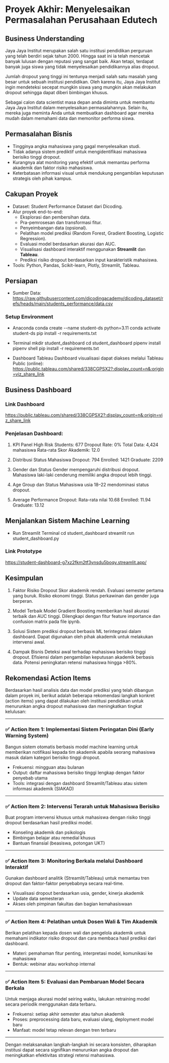 # Proyek Akhir: Menyelesaikan Permasalahan Perusahaan Edutech

## Business Understanding
Jaya Jaya Institut merupakan salah satu institusi pendidikan perguruan yang telah berdiri sejak tahun 2000. Hingga saat ini ia telah mencetak banyak lulusan dengan reputasi yang sangat baik. Akan tetapi, terdapat banyak juga siswa yang tidak menyelesaikan pendidikannya alias dropout.

Jumlah dropout yang tinggi ini tentunya menjadi salah satu masalah yang besar untuk sebuah institusi pendidikan. Oleh karena itu, Jaya Jaya Institut ingin mendeteksi secepat mungkin siswa yang mungkin akan melakukan dropout sehingga dapat diberi bimbingan khusus.

Sebagai calon data scientist masa depan anda diminta untuk membantu Jaya Jaya Institut dalam menyelesaikan permasalahannya. Selain itu, mereka juga meminta Anda untuk membuatkan dashboard agar mereka mudah dalam memahami data dan memonitor performa siswa. 


## Permasalahan Bisnis
- Tingginya angka mahasiswa yang gagal menyelesaikan studi.
- Tidak adanya sistem prediktif untuk mengidentifikasi mahasiswa berisiko tinggi dropout.
- Kurangnya alat monitoring yang efektif untuk memantau performa akademik dan faktor risiko mahasiswa.
- Keterbatasan informasi visual untuk mendukung pengambilan keputusan strategis oleh pihak kampus.


## Cakupan Proyek
- Dataset: Student Performance Dataset dari Dicoding.
- Alur proyek end-to-end:
  - Eksplorasi dan pembersihan data.
  - Pra-pemrosesan dan transformasi fitur.
  - Penyeimbangan data (opsional).
  - Pelatihan model prediksi (Random Forest, Gradient Boosting, Logistic Regression).
  - Evaluasi model berdasarkan akurasi dan AUC.
  - Visualisasi dashboard interaktif menggunakan **Streamlit** dan **Tableau**.
  - Prediksi risiko dropout berdasarkan input karakteristik mahasiswa.
- Tools: Python, Pandas, Scikit-learn, Plotly, Streamlit, Tableau.

## Persiapan
- Sumber Data: https://raw.githubusercontent.com/dicodingacademy/dicoding_dataset/refs/heads/main/students_performance/data.csv
### Setup Environment 
- Anaconda
conda create --name student-ds python=3.11
conda activate student-ds
pip install -r requirements.txt

- Terminal
mkdir student_dashboard
cd student_dashboard
pipenv install
pipenv shell
pip install -r requirements.txt

- Dashboard Tableau
Dashboard visualisasi dapat diakses melalui Tableau Public (online): https://public.tableau.com/shared/338CGPSX2?:display_count=n&:origin=viz_share_link


## Business Dashboard
### Link Dashboard
https://public.tableau.com/shared/338CGPSX2?:display_count=n&:origin=viz_share_link

### Penjelasan Dashboard:
1. KPI Panel
  High Risk Students: 677
  Dropout Rate: 0%
  Total Data: 4,424 mahasiswa
  Rata-rata Skor Akademik: 12.0

2. Distribusi Status Mahasiswa
  Dropout: 794
  Enrolled: 1421
  Graduate: 2209

3. Gender dan Status
  Gender mempengaruhi distribusi dropout.
  Mahasiswa laki-laki cenderung memiliki angka dropout lebih tinggi.

4. Age Group dan Status
  Mahasiswa usia 18–22 mendominasi status dropout.

5. Average Performance
  Dropout: Rata-rata nilai 10.68
  Enrolled: 11.94
  Graduate: 13.12

## Menjalankan Sistem Machine Learning
- Run Streamlit Terminal
cd student_dashboard
streamlit run student_dashboard.py

### Link Prototype
https://student-dashboard-g7xz2fkm2tf3ynsdu5boqy.streamlit.app/

## Kesimpulan
1. Faktor Risiko Dropout
  Skor akademik rendah.
  Evaluasi semester pertama yang buruk.
  Risiko ekonomi tinggi.
  Status perkawinan dan gender juga berperan.

2. Model Terbaik
  Model Gradient Boosting memberikan hasil akurasi terbaik dan AUC tinggi.
  Dilengkapi dengan fitur feature importance dan confusion matrix pada file ipynb.

3. Solusi 
  Sistem prediksi dropout berbasis ML terintegrasi dalam dashboard.
  Dapat digunakan oleh pihak akademik untuk melakukan intervensi awal.

4. Dampak Bisnis
  Deteksi awal terhadap mahasiswa berisiko tinggi dropout.
  Efisiensi dalam pengambilan keputusan akademik berbasis data.
  Potensi peningkatan retensi mahasiswa hingga >80%.

  ## Rekomendasi Action Items
  Berdasarkan hasil analisis data dan model prediksi yang telah dibangun dalam proyek ini, berikut adalah beberapa rekomendasi langkah konkret (action items) yang dapat dilakukan oleh institusi pendidikan untuk menurunkan angka dropout mahasiswa dan meningkatkan tingkat kelulusan:

---

### ✅ Action Item 1: Implementasi Sistem Peringatan Dini (Early Warning System)
Bangun sistem otomatis berbasis model machine learning untuk memberikan notifikasi kepada tim akademik apabila seorang mahasiswa masuk dalam kategori berisiko tinggi dropout.

- Frekuensi: mingguan atau bulanan
- Output: daftar mahasiswa berisiko tinggi lengkap dengan faktor penyebab utama
- Tools: integrasi dengan dashboard Streamlit/Tableau atau sistem informasi akademik (SIAKAD)

---

### ✅ Action Item 2: Intervensi Terarah untuk Mahasiswa Berisiko
Buat program intervensi khusus untuk mahasiswa dengan risiko tinggi dropout berdasarkan hasil prediksi model.

- Konseling akademik dan psikologis
- Bimbingan belajar atau remedial khusus
- Bantuan finansial (beasiswa, potongan UKT)

---

### ✅ Action Item 3: Monitoring Berkala melalui Dashboard Interaktif
Gunakan dashboard analitik (Streamlit/Tableau) untuk memantau tren dropout dan faktor-faktor penyebabnya secara real-time.

- Visualisasi dropout berdasarkan usia, gender, kinerja akademik
- Update data semesteran
- Akses oleh pimpinan fakultas dan bagian kemahasiswaan

---

### ✅ Action Item 4: Pelatihan untuk Dosen Wali & Tim Akademik
Berikan pelatihan kepada dosen wali dan pengelola akademik untuk memahami indikator risiko dropout dan cara membaca hasil prediksi dari dashboard.

- Materi: pemahaman fitur penting, interpretasi model, komunikasi ke mahasiswa
- Bentuk: webinar atau workshop internal

---

### ✅ Action Item 5: Evaluasi dan Pembaruan Model Secara Berkala
Untuk menjaga akurasi model seiring waktu, lakukan retraining model secara periodik menggunakan data terbaru.

- Frekuensi: setiap akhir semester atau tahun akademik
- Proses: preprocessing data baru, evaluasi ulang, deployment model baru
- Manfaat: model tetap relevan dengan tren terbaru

---

Dengan melaksanakan langkah-langkah ini secara konsisten, diharapkan institusi dapat secara signifikan menurunkan angka dropout dan meningkatkan efektivitas strategi retensi mahasiswa.
